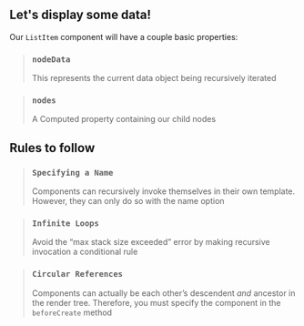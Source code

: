 ## Let's display some data!

Our `ListItem` component will have a couple basic properties:

> ### `nodeData`
>
> This represents the current data object being recursively iterated

> ### `nodes`
>
> A Computed property containing our child nodes

## Rules to follow

> ### `Specifying a Name`
>
> Components can recursively invoke themselves in their own template. However,
> they can only do so with the name option

> ### `Infinite Loops`
>
> Avoid the “max stack size exceeded” error by making recursive invocation a
> conditional rule

> ### `Circular References`
>
> Components can actually be each other’s descendent _and_ ancestor in the
> render tree. Therefore, you must specify the component in the `beforeCreate`
> method

